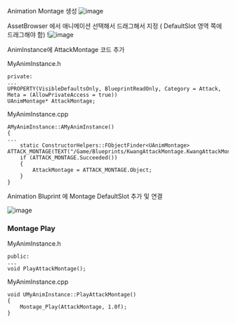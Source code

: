 
Animation Montage 생성
![image](https://user-images.githubusercontent.com/29656900/183559242-ff2607ac-15bc-49b7-9417-917326af0d59.png)


AssetBrowser 에서 애니메이션 선택해서 드래그해서 지정 ( DefaultSlot 영역 쪽에 드래그해야 함)
!![image](https://user-images.githubusercontent.com/29656900/183898089-0caa055e-97c3-4961-afb6-53301e5eba6b.png)

AnimInstance에 AttackMontage 코드 추가

MyAnimInstance.h
```
private:
...
UPROPERTY(VisibleDefaultsOnly, BlueprintReadOnly, Category = Attack, Meta = (AllowPrivateAccess = true))
UAnimMontage* AttackMontage;
```
MyAnimInstance.cpp
```
AMyAnimInstance::AMyAnimInstance()
{
...
  	static ConstructorHelpers::FObjectFinder<UAnimMontage> ATTACK_MONTAGE(TEXT("/Game/Blueprints/KwangAttackMontage.KwangAttackMontage"));
	if (ATTACK_MONTAGE.Succeeded())
	{
		AttackMontage = ATTACK_MONTAGE.Object;
	}
}
```

Animation Bluprint 에 Montage DefaultSlot 추가 및 연결

![image](https://user-images.githubusercontent.com/29656900/183898564-018132ee-8481-438f-8e9e-b8cced9173ad.png)

### Montage Play
MyAnimInstance.h
```
public:
...
void PlayAttackMontage();

```

MyAnimInstance.cpp
```
void UMyAnimInstance::PlayAttackMontage()
{	
	Montage_Play(AttackMontage, 1.0f);
}
```


